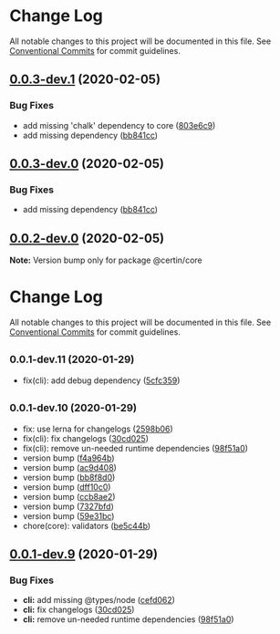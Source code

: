 # Change Log

All notable changes to this project will be documented in this file.
See [Conventional Commits](https://conventionalcommits.org) for commit guidelines.

<a name="0.0.3-dev.1"></a>
## [0.0.3-dev.1](https://github.com/mike-north/certin/compare/@certin/core@0.0.1-dev.14...@certin/core@0.0.3-dev.1) (2020-02-05)


### Bug Fixes

* add missing 'chalk' dependency to core ([803e6c9](https://github.com/mike-north/certin/commit/803e6c9))
* add missing dependency ([bb841cc](https://github.com/mike-north/certin/commit/bb841cc))




<a name="0.0.3-dev.0"></a>
## [0.0.3-dev.0](https://github.com/mike-north/certin/compare/@certin/core@0.0.1-dev.14...@certin/core@0.0.3-dev.0) (2020-02-05)


### Bug Fixes

* add missing dependency ([bb841cc](https://github.com/mike-north/certin/commit/bb841cc))




<a name="0.0.2-dev.0"></a>
## [0.0.2-dev.0](https://github.com/mike-north/certin/compare/@certin/core@0.0.1-dev.14...@certin/core@0.0.2-dev.0) (2020-02-05)




**Note:** Version bump only for package @certin/core

# Change Log

All notable changes to this project will be documented in this file.
See [Conventional Commits](https://conventionalcommits.org) for commit guidelines.

## <small>0.0.1-dev.11 (2020-01-29)</small>

- fix(cli): add debug dependency ([5cfc359](https://github.com/mike-north/certin/commit/5cfc359))

## <small>0.0.1-dev.10 (2020-01-29)</small>

- fix: use lerna for changelogs ([2598b06](https://github.com/mike-north/certin/commit/2598b06))
- fix(cli): fix changelogs ([30cd025](https://github.com/mike-north/certin/commit/30cd025))
- fix(cli): remove un-needed runtime dependencies ([98f51a0](https://github.com/mike-north/certin/commit/98f51a0))
- version bump ([f4a964b](https://github.com/mike-north/certin/commit/f4a964b))
- version bump ([ac9d408](https://github.com/mike-north/certin/commit/ac9d408))
- version bump ([bb8f8d0](https://github.com/mike-north/certin/commit/bb8f8d0))
- version bump ([dff10c0](https://github.com/mike-north/certin/commit/dff10c0))
- version bump ([ccb8ae2](https://github.com/mike-north/certin/commit/ccb8ae2))
- version bump ([7327bfd](https://github.com/mike-north/certin/commit/7327bfd))
- version bump ([59e31bc](https://github.com/mike-north/certin/commit/59e31bc))
- chore(core): validators ([be5c44b](https://github.com/mike-north/certin/commit/be5c44b))

## [0.0.1-dev.9](https://github.com/mike-north/certin/compare/@certin/core@0.0.1-dev.3...@certin/core@0.0.1-dev.9) (2020-01-29)

### Bug Fixes

- **cli:** add missing @types/node ([cefd062](https://github.com/mike-north/certin/commit/cefd062168977390c8b45b7b35613c8c0a307f09))
- **cli:** fix changelogs ([30cd025](https://github.com/mike-north/certin/commit/30cd025d200113f4b9ec2bdafb4a1e7135acdba7))
- **cli:** remove un-needed runtime dependencies ([98f51a0](https://github.com/mike-north/certin/commit/98f51a014e3333374add952a671281b8d0a7b62c))
